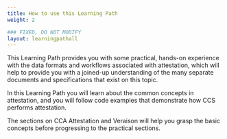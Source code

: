 ```yaml
---
title: How to use this Learning Path
weight: 2

### FIXED, DO NOT MODIFY
layout: learningpathall
---
```


This Learning Path provides you with some practical, hands-on experience with the data formats and workflows associated with attestation, which will help to provide you with a joined-up understanding of the many separate documents and specifications that exist on this topic.

In this Learning Path you will learn about the common concepts in attestation, and you will follow code examples that demonstrate how CCS performs attestation. 

The sections on CCA Attestation and Veraison will help you grasp the basic concepts before progressing to the practical sections.